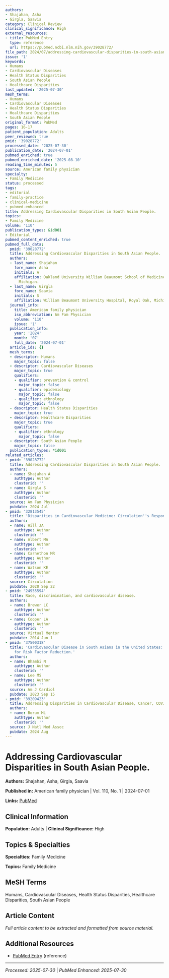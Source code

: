 ```yaml
---
authors:
- Shajahan, Asha
- Girgla, Saavia
category: Clinical Review
clinical_significance: High
external_resources:
- title: PubMed Entry
  type: reference
  url: https://pubmed.ncbi.nlm.nih.gov/39028772/
file_path: 2024/07/addressing-cardiovascular-disparities-in-south-asian-people.md
issue: '1'
keywords:
- Humans
- Cardiovascular Diseases
- Health Status Disparities
- South Asian People
- Healthcare Disparities
last_updated: '2025-07-30'
mesh_terms:
- Humans
- Cardiovascular Diseases
- Health Status Disparities
- Healthcare Disparities
- South Asian People
original_format: PubMed
pages: 16-17
patient_population: Adults
peer_reviewed: true
pmid: '39028772'
processed_date: '2025-07-30'
publication_date: '2024-07-01'
pubmed_enriched: true
pubmed_enriched_date: '2025-08-10'
reading_time_minutes: 5
source: American family physician
specialty:
- Family Medicine
status: processed
tags:
- editorial
- family-practice
- clinical-medicine
- pubmed-enhanced
title: Addressing Cardiovascular Disparities in South Asian People.
topics:
- Family Medicine
volume: '110'
publication_types: &id001
- Editorial
pubmed_content_enriched: true
pubmed_full_data:
  pmid: '39028772'
  title: Addressing Cardiovascular Disparities in South Asian People.
  authors:
  - last_name: Shajahan
    fore_name: Asha
    initials: A
    affiliation: Oakland University William Beaumont School of Medicine, Auburn Hills,
      Michigan.
  - last_name: Girgla
    fore_name: Saavia
    initials: S
    affiliation: William Beaumont University Hospital, Royal Oak, Michigan.
  journal_info:
    title: American family physician
    iso_abbreviation: Am Fam Physician
    volume: '110'
    issue: '1'
  publication_info:
    year: '2024'
    month: '07'
    full_date: '2024-07-01'
  article_ids: {}
  mesh_terms:
  - descriptor: Humans
    major_topic: false
  - descriptor: Cardiovascular Diseases
    major_topic: true
    qualifiers:
    - qualifier: prevention & control
      major_topic: false
    - qualifier: epidemiology
      major_topic: false
    - qualifier: ethnology
      major_topic: false
  - descriptor: Health Status Disparities
    major_topic: true
  - descriptor: Healthcare Disparities
    major_topic: true
    qualifiers:
    - qualifier: ethnology
      major_topic: false
  - descriptor: South Asian People
    major_topic: false
  publication_types: *id001
related_articles:
- pmid: '39028772'
  title: Addressing Cardiovascular Disparities in South Asian People.
  authors:
  - name: Shajahan A
    authtype: Author
    clusterid: ''
  - name: Girgla S
    authtype: Author
    clusterid: ''
  source: Am Fam Physician
  pubdate: 2024 Jul
- pmid: '32813545'
  title: 'Disparities in Cardiovascular Medicine: Circulation''s Response.'
  authors:
  - name: Hill JA
    authtype: Author
    clusterid: ''
  - name: Albert MA
    authtype: Author
    clusterid: ''
  - name: Carnethon MR
    authtype: Author
    clusterid: ''
  - name: Watson KE
    authtype: Author
    clusterid: ''
  source: Circulation
  pubdate: 2020 Sep 22
- pmid: '24955594'
  title: Race, discrimination, and cardiovascular disease.
  authors:
  - name: Brewer LC
    authtype: Author
    clusterid: ''
  - name: Cooper LA
    authtype: Author
    clusterid: ''
  source: Virtual Mentor
  pubdate: 2014 Jun 1
- pmid: '37500318'
  title: 'Cardiovascular Disease in South Asians in the United States: Lifestyle Strategies
    for Risk Factor Reduction.'
  authors:
  - name: Bhambi N
    authtype: Author
    clusterid: ''
  - name: Lee MS
    authtype: Author
    clusterid: ''
  source: Am J Cardiol
  pubdate: 2023 Sep 15
- pmid: '39209423'
  title: Addressing Disparities in Cardiovascular Disease, Cancer, COVID and HIV.
  authors:
  - name: Borum ML
    authtype: Author
    clusterid: ''
  source: J Natl Med Assoc
  pubdate: 2024 Aug
---
```


# Addressing Cardiovascular Disparities in South Asian People.

**Authors:** Shajahan, Asha, Girgla, Saavia

**Published in:** American family physician | Vol. 110, No. 1 | 2024-07-01

**Links:** [PubMed](https://pubmed.ncbi.nlm.nih.gov/39028772/)

## Clinical Information

**Population:** Adults | **Clinical Significance:** High

## Topics & Specialties

**Specialties:** Family Medicine

**Topics:** Family Medicine

## MeSH Terms

Humans, Cardiovascular Diseases, Health Status Disparities, Healthcare Disparities, South Asian People

## Article Content

*Full article content to be extracted and formatted from source material.*

## Additional Resources

- [PubMed Entry](https://pubmed.ncbi.nlm.nih.gov/39028772/) (reference)

---

*Processed: 2025-07-30* | *PubMed Enhanced: 2025-07-30*
